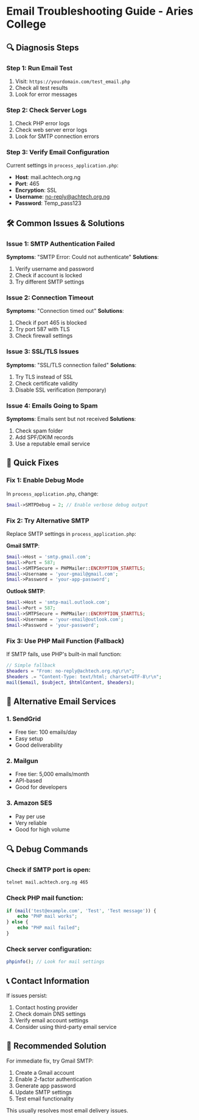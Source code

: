 # Email Troubleshooting Guide - Aries College

## 🔍 **Diagnosis Steps**

### Step 1: Run Email Test
1. Visit: `https://yourdomain.com/test_email.php`
2. Check all test results
3. Look for error messages

### Step 2: Check Server Logs
1. Check PHP error logs
2. Check web server error logs
3. Look for SMTP connection errors

### Step 3: Verify Email Configuration
Current settings in `process_application.php`:
- **Host**: mail.achtech.org.ng
- **Port**: 465
- **Encryption**: SSL
- **Username**: no-reply@achtech.org.ng
- **Password**: Temp_pass123

## 🛠️ **Common Issues & Solutions**

### Issue 1: SMTP Authentication Failed
**Symptoms**: "SMTP Error: Could not authenticate"
**Solutions**:
1. Verify username and password
2. Check if account is locked
3. Try different SMTP settings

### Issue 2: Connection Timeout
**Symptoms**: "Connection timed out"
**Solutions**:
1. Check if port 465 is blocked
2. Try port 587 with TLS
3. Check firewall settings

### Issue 3: SSL/TLS Issues
**Symptoms**: "SSL/TLS connection failed"
**Solutions**:
1. Try TLS instead of SSL
2. Check certificate validity
3. Disable SSL verification (temporary)

### Issue 4: Emails Going to Spam
**Symptoms**: Emails sent but not received
**Solutions**:
1. Check spam folder
2. Add SPF/DKIM records
3. Use a reputable email service

## 🔧 **Quick Fixes**

### Fix 1: Enable Debug Mode
In `process_application.php`, change:
```php
$mail->SMTPDebug = 2; // Enable verbose debug output
```

### Fix 2: Try Alternative SMTP
Replace SMTP settings in `process_application.php`:

**Gmail SMTP**:
```php
$mail->Host = 'smtp.gmail.com';
$mail->Port = 587;
$mail->SMTPSecure = PHPMailer::ENCRYPTION_STARTTLS;
$mail->Username = 'your-gmail@gmail.com';
$mail->Password = 'your-app-password';
```

**Outlook SMTP**:
```php
$mail->Host = 'smtp-mail.outlook.com';
$mail->Port = 587;
$mail->SMTPSecure = PHPMailer::ENCRYPTION_STARTTLS;
$mail->Username = 'your-email@outlook.com';
$mail->Password = 'your-password';
```

### Fix 3: Use PHP Mail Function (Fallback)
If SMTP fails, use PHP's built-in mail function:
```php
// Simple fallback
$headers = "From: no-reply@achtech.org.ng\r\n";
$headers .= "Content-Type: text/html; charset=UTF-8\r\n";
mail($email, $subject, $htmlContent, $headers);
```

## 📧 **Alternative Email Services**

### 1. SendGrid
- Free tier: 100 emails/day
- Easy setup
- Good deliverability

### 2. Mailgun
- Free tier: 5,000 emails/month
- API-based
- Good for developers

### 3. Amazon SES
- Pay per use
- Very reliable
- Good for high volume

## 🔍 **Debug Commands**

### Check if SMTP port is open:
```bash
telnet mail.achtech.org.ng 465
```

### Check PHP mail function:
```php
if (mail('test@example.com', 'Test', 'Test message')) {
    echo "PHP mail works";
} else {
    echo "PHP mail failed";
}
```

### Check server configuration:
```php
phpinfo(); // Look for mail settings
```

## 📞 **Contact Information**

If issues persist:
1. Contact hosting provider
2. Check domain DNS settings
3. Verify email account settings
4. Consider using third-party email service

## 🚀 **Recommended Solution**

For immediate fix, try Gmail SMTP:
1. Create a Gmail account
2. Enable 2-factor authentication
3. Generate app password
4. Update SMTP settings
5. Test email functionality

This usually resolves most email delivery issues.
